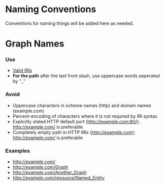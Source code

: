 Naming Conventions
===================

Conventions for naming things will be added here as needed.

# Graph Names
### Use
* [Valid IRIs](https://www.w3.org/TR/rdf11-concepts/#section-rdf-graph)
* **For the path** after the last front slash, use uppercase words seperated by "_" 

### Avoid
* Uppercase characters in scheme names (http) and domain names (example.com)
* Percent-encoding of characters where it is not required by IRI syntax
* Explicitly stated HTTP default port (http://example.com:80/); http://example.com/ is preferable
* Completely empty path in HTTP IRIs (http://example.com); http://example.com/ is preferable

### Examples
* http://example.com/
* http://example.com/Graph
* http://example.com/Another_Graph
* http://example.com/resource/Named_Entity
